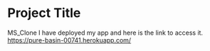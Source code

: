 # Project Title
MS_Clone
I have deployed my app and here is the link to access it.
https://pure-basin-00741.herokuapp.com/
